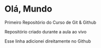 # Olá, Mundo
 Primeiro Repositório do Curso de Git & Github

 Repositório criado durante a aula ao vivo
 
 Esse linha adicionei direitamente no Github
